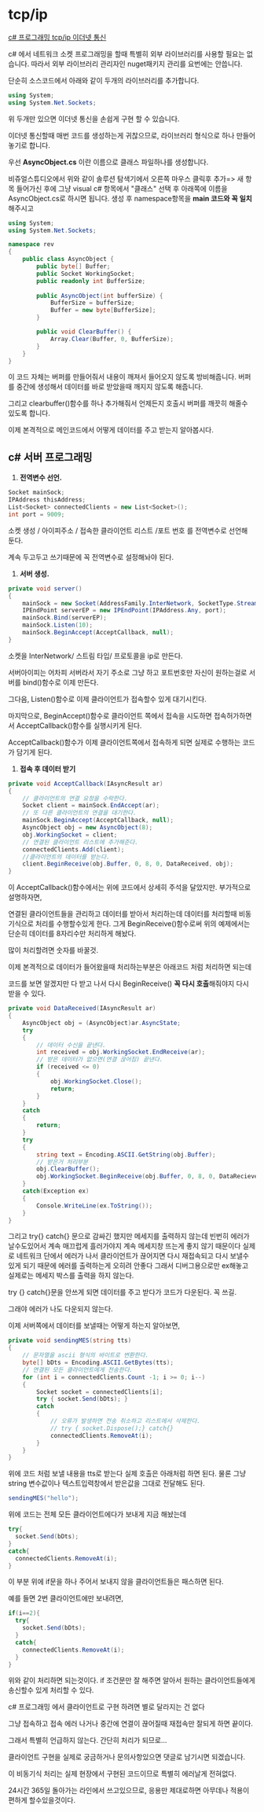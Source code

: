 # tcp/ip

[c# 프로그래밍 tcp/ip 이더넷 통신](https://m.blog.naver.com/rhukjin/222039346792)

c# 에서 네트워크 소켓 프로그래밍을 할때 특별히 외부 라이브러리를 사용할 필요는 없습니다. 따라서 외부 라이브러리 관리자인 nuget패키지 관리를 요번에는 안씁니다.

단순히 소스코드에서 아래와 같이 두개의 라이브러리를 추가합니다.

```csharp
using System;
using System.Net.Sockets;
```

위 두개만 있으면 이더넷 통신을 손쉽게 구현 할 수 있습니다.

이더넷 통신할때 매번 코드를 생성하는게 귀찮으므로, 라이브러리 형식으로 하나 만들어놓기로 합니다.

우선 ****AsyncObject.cs**** 이란 이름으로 클래스 파일하나를 생성합니다.

비쥬얼스튜디오에서 위와 같이 솔루션 탐색기에서 오른쪽 마우스 클릭후 추가=> 새 항목 들어가신 후에 그냥 visual c# 항목에서 "클래스" 선택 후 아래쪽에 이름을 AsyncObject.cs로 하시면 됩니다. 생성 후 namespace항목을 ****main 코드와 꼭 일치**** 해주시고

```csharp
using System;
using System.Net.Sockets;

namespace rev
{
	public class AsyncObject {
		public byte[] Buffer;
		public Socket WorkingSocket;
		public readonly int BufferSize;
	
		public AsyncObject(int bufferSize) {
			BufferSize = bufferSize;
			Buffer = new byte[BufferSize];
		}

		public void ClearBuffer() {
			Array.Clear(Buffer, 0, BufferSize);
		}
	}
}
```

이 코드 자체는 버퍼를 만들어줘서 내용이 깨져서 들어오지 않도록 방비해줍니다. 버퍼를 중간에 생성해서 데이터를 바로 받았을때 깨지지 않도록 해줍니다.

그리고 clearbuffer()함수를 하나 추가해줘서 언제든지 호출시 버퍼를 깨끗히 해줄수 있도록 합니다.

이제 본격적으로 메인코드에서 어떻게 데이터를 주고 받는지 알아봅시다.

## ****c# 서버 프로그래밍****

1. **전역변수 선언.**

```csharp
Socket mainSock;
IPAddress thisAddress;
List<Socket> connectedClients = new List<Socket>();
int port = 9009;
```

소켓 생성 / 아이피주소 / 접속한 클라이언트 리스트 /포트 번호  를 전역변수로 선언해 둔다.

계속 두고두고 쓰기때문에 꼭 전역변수로 설정해놔야 된다.

1. **서버 생성.**

```csharp
private void server()
{
	mainSock = new Socket(AddressFamily.InterNetwork, SocketType.Stream, ProtocolType.IP);
	IPEndPoint serverEP = new IPEndPoint(IPAddress.Any, port);
	mainSock.Bind(serverEP);
	mainSock.Listen(10);
	mainSock.BeginAccept(AcceptCallback, null);
}
```

소켓을 InterNetwork/ 스트림 타입/ 프로토콜을 ip로 만든다.

서버아이피는 어차피 서버라서 자기 주소로 그냥 하고 포트번호만 자신이 원하는걸로 서버를 bind()함수로 이제 만든다.

그다음, Listen()함수로 이제 클라이언트가 접속할수 있게 대기시킨다.

마지막으로, BeginAccept()함수로 클라이언트 쪽에서 접속을 시도하면 접속허가하면서  AcceptCallback()함수를 실행시키게 된다.

AcceptCallback()함수가 이제 클라이언트쪽에서 접속하게 되면 실제로 수행하는 코드가 담기게 된다.

1. **접속 후 데이터 받기**

```csharp
private void AcceptCallback(IAsyncResult ar)
{
	// 클라이언트의 연결 요청을 수락한다.
	Socket client = mainSock.EndAccept(ar);
	// 또 다른 클라이언트의 연결을 대기한다.
	mainSock.BeginAccept(AcceptCallback, null);
	AsyncObject obj = new AsyncObject(8);
	obj.WorkingSocket = client;
	// 연결된 클라이언트 리스트에 추가해준다.
	connectedClients.Add(client);
	//클라이언트의 데이터를 받는다.
	client.BeginReceive(obj.Buffer, 0, 8, 0, DataReceived, obj);
}
```

이 AcceptCallback()함수에서는 위에 코드에서 상세히 주석을 달았지만. 부가적으로 설명하자면,

연결된 클라이언트들을 관리하고 데이터를 받아서 처리하는데 데이터를 처리할때 비동기식으로 처리를 수행할수있게 한다. 그게 BeginReceive()함수로써 위의 예제에서는 단순히 데이터를 8자리수만 처리하게 해놨다.

많이 처리할려면 숫자를 바꿀것.

이제 본격적으로 데이터가 들어왔을때 처리하는부분은 아래코드 처럼 처리하면 되는데

코드를 보면 알겠지만 다 받고 나서 다시 BeginReceive() ****꼭 다시 호출****해줘야지 다시 받을 수 있다.

```csharp
private void DataReceived(IAsyncResult ar)
{
    AsyncObject obj = (AsyncObject)ar.AsyncState;
    try
    {
        // 데이터 수신을 끝낸다.
        int received = obj.WorkingSocket.EndReceive(ar);
        // 받은 데이터가 없으면(연결 끊어짐) 끝낸다.
        if (received <= 0)
        {
            obj.WorkingSocket.Close();
            return;
        }
    }
    catch
    {
        return;
    }
    try
    {
        string text = Encoding.ASCII.GetString(obj.Buffer);
        // 받은거 처리부분
        obj.ClearBuffer();
        obj.WorkingSocket.BeginReceive(obj.Buffer, 0, 8, 0, DataRecieved, obj);
    }
    catch(Exception ex)
    {
        Console.WriteLine(ex.ToString());
    }
}
```

그리고 try{} catch{} 문으로 감싸긴 했지만 메세지를 출력하지 않는데 빈번히 에러가 날수도있어서 계속 매끄럽게 흘러가야지 계속 메세지창 뜨는게 좋지 않기 때문이다 실제로 네트워크 단에서 에러가 나서 클라이언트가 끊어지면 다시 재접속되고 다시 보낼수 있게 되기 때문에 에러를 출력하는게 오히려 안좋다 그래서 디버그용으로만 ex해놓고 실제로는 메세지 박스를 출력을 하지 않는다.

try {} catch{}문을 안쓰게 되면 데이터를 주고 받다가 코드가 다운된다. 꼭 쓰길.

그래야 에러가 나도 다운되지 않는다.

이제 서버쪽에서 데이터를 보낼때는 어떻게 하는지 알아보면,

```csharp
private void sendingMES(string tts)
{
    // 문자열을 ascii 형식의 바이트로 변환한다.
    byte[] bDts = Encoding.ASCII.GetBytes(tts);
    // 연결된 모든 클라이언트에게 전송한다.
    for (int i = connectedClients.Count -1; i >= 0; i--)
    {
        Socket socket = connectedClients[i];
        try { socket.Send(bDts); }
        catch
        {
            // 오류가 발생하면 전송 취소하고 리스트에서 삭제한다.
            // try { socket.Dispose();} catch{}
            connectedClients.RemoveAt(i);
        }
    }
}
```

위에 코드 처럼 보낼 내용을 tts로 받는다 실제 호출은 아래처럼 하면 된다. 물론 그냥 string 변수값이나 텍스트입력창에서 받은값을 그대로 전달해도 된다.

```csharp
sendingMES("hello");
```

위에 코드는 전체 모든 클라이언트에다가 보내게 지금 해놨는데

```csharp
try{
  socket.Send(bDts);
}
catch{
  connectedClients.RemoveAt(i);
}
```

이 부분 위에 if문을 하나 주어서 보내지 않을 클라이언트들은 패스하면 된다.

예를 들면 2번 클라이언트에만 보내려면,

```csharp
if(i==2){
  try{
    socket.Send(bDts);
  }
  catch{
    connectedClients.RemoveAt(i);
  }
}
```

위와 같이 처리하면 되는것이다. if 조건문만 잘 해주면 알아서 원하는 클라이언트들에게 송신할수 있게 처리할 수 있다.

c# 프로그래밍 에서 클라이언트로 구현 하려면 별로 달라지는 건 없다

그냥 접속하고 접속 에러 나거나 중간에 연결이 끊어질때 재접속만 잘되게 하면 끝이다.

그래서 특별히 언급하지 않는다. 간단히 처리가 되므로...

클라이언트 구현을 실제로 궁금하거나 문의사항있으면 댓글로 남기시면 되겠습니다.

이 비동기식 처리는 실제 현장에서 구현된 코드이므로 특별히 에러날게 전혀없다.

24시간 365일 돌아가는 라인에서 쓰고있으므로, 응용만 제대로하면 아무데나 적용이 편하게 할수있을것이다.